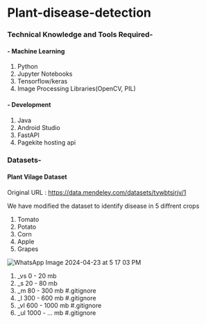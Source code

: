 # Plant-disease-detection

### Technical Knowledge and Tools Required- 
#### - Machine Learning
1. Python
3. Jupyter Notebooks
4. Tensorflow/keras
5. Image Processing Libraries(OpenCV, PIL)

#### - Development
1. Java
2. Android Studio
3. FastAPI
4. Pagekite hosting api



### Datasets- 
#### Plant Vilage Dataset
Original URL : https://data.mendeley.com/datasets/tywbtsjrjv/1

We have modified the dataset to identify disease in 5 diffrent crops
1. Tomato
2. Potato
3. Corn
4. Apple
5. Grapes

![WhatsApp Image 2024-04-23 at 5 17 03 PM](https://github.com/FANSAN6190/Plant-disease-detection/assets/95154110/820dfd4d-138d-4435-a07f-22dbe46c9381)



1. _vs  0 - 20 mb 
2. _s	20 - 80 mb
3. _m	80 - 300 mb		#.gitignore
4. _l	300 - 600 mb		#.gitignore
5. _vl	600 - 1000 mb 		#.gitignore
6. _ul  1000 - ... mb		#.gitignore

